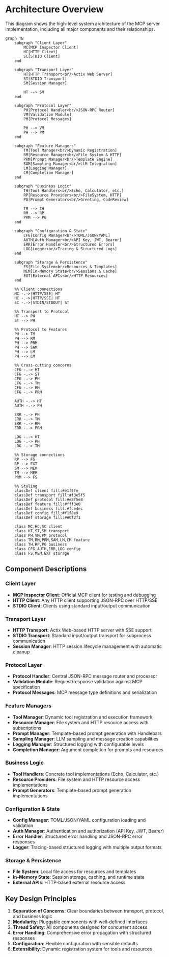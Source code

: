 # Architecture Overview

This diagram shows the high-level system architecture of the MCP server implementation, including all major components and their relationships.

```mermaid
graph TB
    subgraph "Client Layer"
        MC[MCP Inspector Client]
        HC[HTTP Client]
        SC[STDIO Client]
    end

    subgraph "Transport Layer"
        HT[HTTP Transport<br/>Actix Web Server]
        ST[STDIO Transport]
        SM[Session Manager]
        
        HT --> SM
    end

    subgraph "Protocol Layer"
        PH[Protocol Handler<br/>JSON-RPC Router]
        VM[Validation Module]
        PM[Protocol Messages]
        
        PH --> VM
        PH --> PM
    end

    subgraph "Feature Managers"
        TM[Tool Manager<br/>Dynamic Registration]
        RM[Resource Manager<br/>File System & HTTP]
        PRM[Prompt Manager<br/>Template Engine]
        SAM[Sampling Manager<br/>LLM Integration]
        LM[Logging Manager]
        CM[Completion Manager]
    end

    subgraph "Business Logic"
        TH[Tool Handlers<br/>Echo, Calculator, etc.]
        RP[Resource Providers<br/>FileSystem, HTTP]
        PG[Prompt Generators<br/>Greeting, CodeReview]
        
        TM --> TH
        RM --> RP
        PRM --> PG
    end

    subgraph "Configuration & State"
        CFG[Config Manager<br/>TOML/JSON/YAML]
        AUTH[Auth Manager<br/>API Key, JWT, Bearer]
        ERR[Error Handler<br/>Structured Errors]
        LOG[Logger<br/>Tracing & Structured Logs]
    end

    subgraph "Storage & Persistence"
        FS[File System<br/>Resources & Templates]
        MEM[In-Memory State<br/>Sessions & Cache]
        EXT[External APIs<br/>HTTP Resources]
    end

    %% Client connections
    MC -.->|HTTP/SSE| HT
    HC -.->|HTTP/SSE| HT
    SC -.->|STDIN/STDOUT| ST

    %% Transport to Protocol
    HT --> PH
    ST --> PH

    %% Protocol to Features
    PH --> TM
    PH --> RM
    PH --> PRM
    PH --> SAM
    PH --> LM
    PH --> CM

    %% Cross-cutting concerns
    CFG -.-> HT
    CFG -.-> ST
    CFG -.-> PH
    CFG -.-> TM
    CFG -.-> RM
    CFG -.-> PRM

    AUTH -.-> HT
    AUTH -.-> PH

    ERR -.-> PH
    ERR -.-> TM
    ERR -.-> RM
    ERR -.-> PRM

    LOG -.-> HT
    LOG -.-> PH
    LOG -.-> TM

    %% Storage connections
    RP --> FS
    RP --> EXT
    SM --> MEM
    TM --> MEM
    PRM --> FS

    %% Styling
    classDef client fill:#e1f5fe
    classDef transport fill:#f3e5f5
    classDef protocol fill:#e8f5e8
    classDef feature fill:#fff3e0
    classDef business fill:#fce4ec
    classDef config fill:#f1f8e9
    classDef storage fill:#e0f2f1

    class MC,HC,SC client
    class HT,ST,SM transport
    class PH,VM,PM protocol
    class TM,RM,PRM,SAM,LM,CM feature
    class TH,RP,PG business
    class CFG,AUTH,ERR,LOG config
    class FS,MEM,EXT storage
```

## Component Descriptions

### Client Layer
- **MCP Inspector Client**: Official MCP client for testing and debugging
- **HTTP Client**: Any HTTP client supporting JSON-RPC over HTTP/SSE
- **STDIO Client**: Clients using standard input/output communication

### Transport Layer
- **HTTP Transport**: Actix Web-based HTTP server with SSE support
- **STDIO Transport**: Standard input/output transport for subprocess communication
- **Session Manager**: HTTP session lifecycle management with automatic cleanup

### Protocol Layer
- **Protocol Handler**: Central JSON-RPC message router and processor
- **Validation Module**: Request/response validation against MCP specification
- **Protocol Messages**: MCP message type definitions and serialization

### Feature Managers
- **Tool Manager**: Dynamic tool registration and execution framework
- **Resource Manager**: File system and HTTP resource access with subscriptions
- **Prompt Manager**: Template-based prompt generation with Handlebars
- **Sampling Manager**: LLM sampling and message creation capabilities
- **Logging Manager**: Structured logging with configurable levels
- **Completion Manager**: Argument completion for prompts and resources

### Business Logic
- **Tool Handlers**: Concrete tool implementations (Echo, Calculator, etc.)
- **Resource Providers**: File system and HTTP resource access implementations
- **Prompt Generators**: Template-based prompt generation implementations

### Configuration & State
- **Config Manager**: TOML/JSON/YAML configuration loading and validation
- **Auth Manager**: Authentication and authorization (API Key, JWT, Bearer)
- **Error Handler**: Structured error handling and JSON-RPC error responses
- **Logger**: Tracing-based structured logging with multiple output formats

### Storage & Persistence
- **File System**: Local file access for resources and templates
- **In-Memory State**: Session storage, caching, and runtime state
- **External APIs**: HTTP-based external resource access

## Key Design Principles

1. **Separation of Concerns**: Clear boundaries between transport, protocol, and business logic
2. **Modularity**: Pluggable components with well-defined interfaces
3. **Thread Safety**: All components designed for concurrent access
4. **Error Handling**: Comprehensive error propagation with structured responses
5. **Configuration**: Flexible configuration with sensible defaults
6. **Extensibility**: Dynamic registration system for tools and resources
